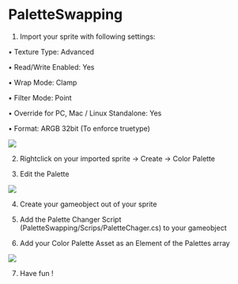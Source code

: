 PaletteSwapping
===================

1.	Import your sprite with following settings:

   •	Texture Type: Advanced

   •	Read/Write Enabled: Yes

   •	Wrap Mode: Clamp

   •	Filter Mode: Point

   •	Override for PC, Mac / Linux Standalone: Yes

   •	Format: ARGB 32bit (To enforce truetype)

 ![](http://i.imgur.com/Mzq6IwM.jpg)

2.	Rightclick on your imported sprite → Create → Color Palette

3.	Edit the Palette 

 ![](http://i.imgur.com/QPUXavB.jpg)

4.	Create your gameobject out of your sprite

5.	Add the Palette Changer Script (PaletteSwapping/Scrips/PaletteChager.cs) to your gameobject

6.	Add your Color Palette Asset as an Element of the Palettes array 

 ![](http://i.imgur.com/EfPuUaz.jpg)
 
7.	Have fun !
